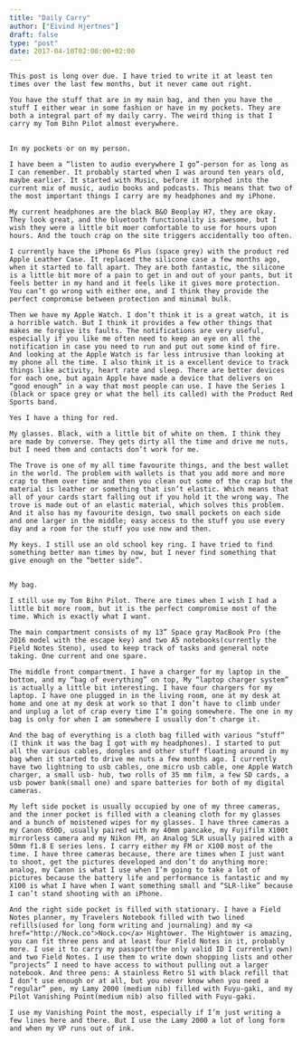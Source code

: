 ```yaml
---
title: "Daily Carry"
author: ["Eivind Hjertnes"]
draft: false
type: "post"
date: 2017-04-10T02:00:00+02:00
---
```


<div class="HTML">
  <div></div>

<p>

</div>

```text
This post is long over due. I have tried to write it at least ten times over the last few months, but it never came out right.
```

<div class="HTML">
  <div></div>

</p>

</div>

<div class="HTML">
  <div></div>

<p>

</div>

```text
You have the stuff that are in my main bag, and then you have the stuff I either wear in some fashion or have in my pockets. They are both a integral part of my daily carry. The weird thing is that I carry my Tom Bihn Pilot almost everywhere.
```

<div class="HTML">
  <div></div>

</p>

</div>

<div class="HTML">
  <div></div>

<h2 id="inmypocketsoronmyperson">

</div>

```text
In my pockets or on my person.
```

<div class="HTML">
  <div></div>

</h2>

</div>

<div class="HTML">
  <div></div>

<p>

</div>

```text
I have been a “listen to audio everywhere I go”-person for as long as I can remember. It probably started when I was around ten years old, maybe earlier. It started with Music, before it morphed into the current mix of music, audio books and podcasts. This means that two of the most important things I carry are my headphones and my iPhone.
```

<div class="HTML">
  <div></div>

</p>

</div>

<div class="HTML">
  <div></div>

<p>

</div>

```text
My current headphones are the black B&O Beoplay H7, they are okay. They look great, and the bluetooth functionality is awesome, but I wish they were a little bit moer comfortable to use for hours upon hours. And the touch crap on the site triggers accidentally too often.
```

<div class="HTML">
  <div></div>

</p>

</div>

<div class="HTML">
  <div></div>

<p>

</div>

```text
I currently have the iPhone 6s Plus (space grey) with the product red Apple Leather Case. It replaced the silicone case a few months ago, when it started to fall apart. They are both fantastic, the silicone is a little bit more of a pain to get in and out of your pants, but it feels better in my hand and it feels like it gives more protection. You can’t go wrong with either one, and I think they provide the perfect compromise between protection and minimal bulk.
```

<div class="HTML">
  <div></div>

</p>

</div>

<div class="HTML">
  <div></div>

<p>

</div>

```text
Then we have my Apple Watch. I don’t think it is a great watch, it is a horrible watch. But I think it provides a few other things that makes me forgive its faults. The notifications are very useful, especially if you like me often need to keep an eye on all the notification in case you need to run and put out some kind of fire. And looking at the Apple Watch is far less intrusive than looking at my phone all the time. I also think it is a excellent device to track things like activity, heart rate and sleep. There are better devices for each one, but again Apple have made a device that delivers on “good enough” in a way that most people can use. I have the Series 1 (black or space grey or what the hell its called) with the Product Red Sports band.
```

<div class="HTML">
  <div></div>

</p>

</div>

<div class="HTML">
  <div></div>

<p>

</div>

```text
Yes I have a thing for red.
```

<div class="HTML">
  <div></div>

</p>

</div>

<div class="HTML">
  <div></div>

<p>

</div>

```text
My glasses. Black, with a little bit of white on them. I think they are made by converse. They gets dirty all the time and drive me nuts, but I need them and contacts don’t work for me.
```

<div class="HTML">
  <div></div>

</p>

</div>

<div class="HTML">
  <div></div>

<p>

</div>

```text
The Trove is one of my all time favourite things, and the best wallet in the world. The problem with wallets is that you add more and more crap to them over time and then you clean out some of the crap but the material is leather or something that isn’t elastic. Which means that all of your cards start falling out if you hold it the wrong way. The trove is made out of an elastic material, which solves this problem. And it also has my favourite design, two small pockets on each side and one larger in the middle; easy access to the stuff you use every day and a room for the stuff you use now and then.
```

<div class="HTML">
  <div></div>

</p>

</div>

<div class="HTML">
  <div></div>

<p>

</div>

```text
My keys. I still use an old school key ring. I have tried to find something better man times by now, but I never find something that give enough on the “better side”.
```

<div class="HTML">
  <div></div>

</p>

</div>

<div class="HTML">
  <div></div>

<h2 id="mybag">

</div>

```text
My bag.
```

<div class="HTML">
  <div></div>

</h2>

</div>

<div class="HTML">
  <div></div>

<p>

</div>

```text
I still use my Tom Bihn Pilot. There are times when I wish I had a little bit more room, but it is the perfect compromise most of the time. Which is exactly what I want.
```

<div class="HTML">
  <div></div>

</p>

</div>

<div class="HTML">
  <div></div>

<p>

</div>

```text
The main compartment consists of my 13” Space gray MacBook Pro (the 2016 model with the escape key) and two A5 notebooks(currently the Field Notes Steno), used to keep track of tasks and general note taking. One current and one spare.
```

<div class="HTML">
  <div></div>

</p>

</div>

<div class="HTML">
  <div></div>

<p>

</div>

```text
The middle front compartment. I have a charger for my laptop in the bottom, and my “bag of everything” on top, My “laptop charger system” is actually a little bit interesting. I have four chargers for my laptop. I have one plugged in in the living room, one at my desk at home and one at my desk at work so that I don’t have to climb under and unplug a lot of crap every time I’m going somewhere. The one in my bag is only for when I am somewhere I usually don’t charge it.
```

<div class="HTML">
  <div></div>

</p>

</div>

<div class="HTML">
  <div></div>

<p>

</div>

```text
And the bag of everything is a cloth bag filled with various “stuff” (I think it was the bag I got with my headphones). I started to put all the various cables, dongles and other stuff floating around in my bag when it started to drive me nuts a few months ago. I currently have two lightning to usb cables, one micro usb cable, one Apple Watch charger, a small usb- hub, two rolls of 35 mm film, a few SD cards, a usb power bank(small one) and spare batteries for both of my digital cameras.
```

<div class="HTML">
  <div></div>

</p>

</div>

<div class="HTML">
  <div></div>

<p>

</div>

```text
My left side pocket is usually occupied by one of my three cameras, and the inner pocket is filled with a cleaning cloth for my glasses and a bunch of moistened wipes for my glasses. I have three cameras a my Canon 650D, usually paired with my 40mm pancake, my Fujifilm X100t mirrorless camera and my Nikon FM, an Analog SLR usually paired with a 50mm f1.8 E series lens. I carry either my FM or X100 most of the time. I have three cameras because, there are times when I just want to shoot, get the pictures developed and don’t do anything more: analog, my Canon is what I use when I’m going to take a lot of pictures because the battery life and performance is fantastic and my X100 is what I have when I want something small and “SLR-like” because I can’t stand shooting with an iPhone.
```

<div class="HTML">
  <div></div>

</p>

</div>

<div class="HTML">
  <div></div>

<p>

</div>

```text
And the right side pocket is filled with stationary. I have a Field Notes planner, my Travelers Notebook filled with two lined refills(used for long form writing and journaling) and my <a href="http://Nock.co">Nock.co</a> Hightower. The Hightower is amazing, you can fit three pens and at least four Field Notes in it, probably more. I use it to carry my passport(the only valid ID I currently own) and two Field Notes. I use them to write down shopping lists and other “projects” I need to have access to without pulling out a larger notebook. And three pens: A stainless Retro 51 with black refill that I don’t use enough or at all, but you never know when you need a “regular” pen, my Lamy 2000 (medium nib) filled with Fuyu-gaki, and my Pilot Vanishing Point(medium nib) also filled with Fuyu-gaki.
```

<div class="HTML">
  <div></div>

</p>

</div>

<div class="HTML">
  <div></div>

<p>

</div>

```text
I use my Vanishing Point the most, especially if I’m just writing a few lines here and there. But I use the Lamy 2000 a lot of long form and when my VP runs out of ink.
```

<div class="HTML">
  <div></div>

</p>

</div>
